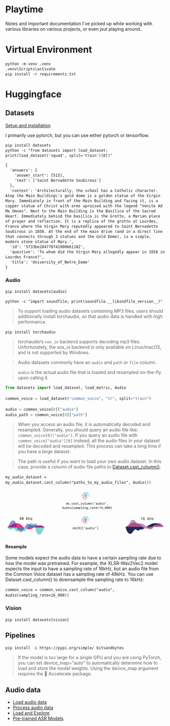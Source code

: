 Playtime
======

Notes and important documentation I've picked up while working with various libraries on various projects, or even jsut playing around..

# Virtual Environment

```
python -m venv .venv
.venv\Scripts\activate
pip install -r requirements.txt
```

# Huggingface

## Datasets

[Setup and installation](https://huggingface.co/docs/datasets/en/installation)

I primarily use pytorch, but you can use either pytorch or tensorflow.

```
pip install datasets
python -c "from datasets import load_dataset; print(load_dataset('squad', split='train')[0])"
```
```
{
  'answers': {
    'answer_start': [515],
    'text': ['Saint Bernadette Soubirous']
  },
  'context': 'Architecturally, the school has a Catholic character. Atop the Main Building\'s gold dome is a golden statue of the Virgin Mary. Immediately in front of the Main Building and facing it, is a copper statue of Christ with arms upraised with the legend "Venite Ad Me Omnes". Next to the Main Building is the Basilica of the Sacred Heart. Immediately behind the basilica is the Grotto, a Marian place of prayer and reflection. It is a replica of the grotto at Lourdes, France where the Virgin Mary reputedly appeared to Saint Bernadette Soubirous in 1858. At the end of the main drive (and in a direct line that connects through 3 statues and the Gold Dome), is a simple, modern stone statue of Mary.',
  'id': '5733be284776f41900661182',
  'question': 'To whom did the Virgin Mary allegedly appear in 1858 in Lourdes France?',
  'title': 'University_of_Notre_Dame'
}
```

### Audio

`pip install datasets[audio]`

`python -c "import soundfile; print(soundfile.__libsndfile_version__)"`

> To support loading audio datasets containing MP3 files, users should additionally install torchaudio, so that audio data is handled with high performance.

`pip install torchaudio`

> torchaudio’s `sox_io` backend supports decoding mp3 files. Unfortunately, the sox_io backend is only available on Linux/macOS, and is not supported by Windows.

> Audio datasets commonly have an `audio` and `path` or `file` column.

> `audio` is the actual audio file that is loaded and resampled on-the-fly upon calling it.

```python
from datasets import load_dataset, load_metric, Audio

common_voice = load_dataset("common_voice", "tr", split="train")

audio = common_voice[0]["audio"]
audio_path = common_voice[0]["path"]
```

> When you access an audio file, it is automatically decoded and resampled. Generally, you should query an audio file like: `common_voice[0]["audio"]`. If you query an audio file with `common_voice["audio"][0]` instead, all the audio files in your dataset will be decoded and resampled. This process can take a long time if you have a large dataset.

> The path is useful if you want to load your own audio dataset. In this case, provide a column of audio file paths to [Dataset.cast_column()](https://huggingface.co/docs/datasets/v2.2.1/en/package_reference/main_classes#datasets.Dataset.cast_column):

`my_audio_dataset = my_audio_dataset.cast_column("paths_to_my_audio_files", Audio())`

![Resample animation](docs/resample.gif)

#### Resample

Some models expect the audio data to have a certain sampling rate due to how the model was pretrained. For example, the XLSR-Wav2Vec2 model expects the input to have a sampling rate of 16kHz, but an audio file from the Common Voice dataset has a sampling rate of 48kHz. You can use Dataset.cast_column() to downsample the sampling rate to 16kHz:

`common_voice = common_voice.cast_column("audio", Audio(sampling_rate=16_000))`

### Vision

`pip install datasets[vision]`

## Pipelines

`pip install -i https://pypi.org/simple/ bitsandbytes`

> If the model is too large for a single GPU and you are using PyTorch, you can set device_map="auto" to automatically determine how to load and store the model weights. Using the device_map argument requires the 🤗 Accelerate package.

## Audio data

- [Load audio data](https://huggingface.co/docs/datasets/en/audio_load)
- [Process audio data](https://huggingface.co/docs/datasets/v2.2.1/en/audio_process)
- [Load and Explore](https://huggingface.co/learn/audio-course/en/chapter1/load_and_explore)
- [Pre-trained ASR Models](https://huggingface.co/learn/audio-course/chapter5/asr_models)